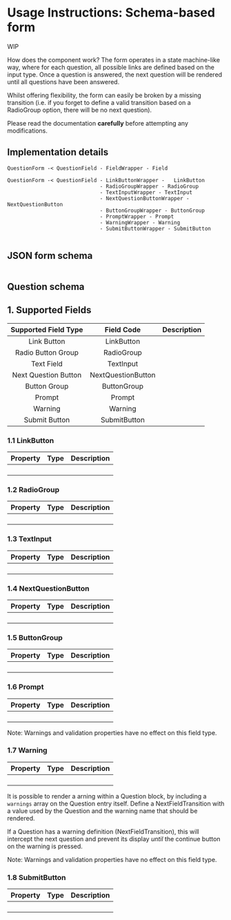 # Usage Instructions: Schema-based form

WIP

How does the component work?
The form operates in a state machine-like way, where for each question, all possible links are defined based on the input type. Once a question is answered, the next question will be rendered until all questions have been answered.

Whilst offering flexibility, the form can easily be broken by a missing transition (i.e. if you forget to define a valid transition based on a RadioGroup option, there will be no next question).

Please read the documentation **carefully** before attempting any modifications.

## Implementation details

```
QuestionForm -< QuestionField - FieldWrapper - Field

QuestionForm -< QuestionField - LinkButtonWrapper -   LinkButton
                              - RadioGroupWrapper - RadioGroup
                              - TextInputWrapper - TextInput
                              - NextQuestionButtonWrapper - NextQuestionButton
                              - ButtonGroupWrapper - ButtonGroup
                              - PromptWrapper - Prompt
                              - WarningWrapper - Warning
                              - SubmitButtonWrapper - SubmitButton


```

## JSON form schema

```json

```

## Question schema

## 1. Supported Fields

| Supported Field Type |     Field Code     | Description |
| :------------------: | :----------------: | :---------- |
|     Link Button      |     LinkButton     |             |
|  Radio Button Group  |     RadioGroup     |             |
|      Text Field      |     TextInput      |             |
| Next Question Button | NextQuestionButton |             |
|     Button Group     |    ButtonGroup     |             |
|        Prompt        |       Prompt       |             |
|       Warning        |      Warning       |             |
|    Submit Button     |    SubmitButton    |             |

### 1.1 LinkButton

| Property | Type | Description |
| :------: | :--: | :---------- |
|          |      |             |
|          |      |             |
|          |      |             |
|          |      |             |

### 1.2 RadioGroup

| Property | Type | Description |
| :------: | :--: | :---------- |
|          |      |             |
|          |      |             |
|          |      |             |
|          |      |             |

### 1.3 TextInput

| Property | Type | Description |
| :------: | :--: | :---------- |
|          |      |             |
|          |      |             |
|          |      |             |
|          |      |             |

### 1.4 NextQuestionButton

| Property | Type | Description |
| :------: | :--: | :---------- |
|          |      |             |
|          |      |             |
|          |      |             |
|          |      |             |

### 1.5 ButtonGroup

| Property | Type | Description |
| :------: | :--: | :---------- |
|          |      |             |
|          |      |             |
|          |      |             |
|          |      |             |

### 1.6 Prompt

| Property | Type | Description |
| :------: | :--: | :---------- |
|          |      |             |
|          |      |             |
|          |      |             |
|          |      |             |

Note: Warnings and validation properties have no effect on this field type.

### 1.7 Warning

| Property | Type | Description |
| :------: | :--: | :---------- |
|          |      |             |
|          |      |             |
|          |      |             |
|          |      |             |

It is possible to render a arning within a Question block, by including a `warnings` array on the Question entry itself. Define a NextFieldTransition with a value used by the Question and the warning name that should be rendered.

If a Question has a warning definition (NextFieldTransition), this will intercept the next question and prevent its display _until_ the continue button on the warning is pressed.

Note: Warnings and validation properties have no effect on this field type.

### 1.8 SubmitButton

| Property | Type | Description |
| :------: | :--: | :---------- |
|          |      |             |
|          |      |             |
|          |      |             |
|          |      |             |
